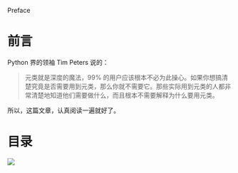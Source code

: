 Preface

# 前言 #

Python 界的领袖 Tim Peters 说的：

> 元类就是深度的魔法，99% 的用户应该根本不必为此操心。如果你想搞清楚究竟是否需要用到元类，那么你就不需要它。那些实际用到元类的人都非常清楚地知道他们需要做什么，而且根本不需要解释为什么要用元类。


所以，这篇文章，认真阅读一遍就好了。

# 目录 #

![](http://twowaterimage.oss-cn-beijing.aliyuncs.com/2019-10-14-%E5%85%83%E7%B1%BB.png)

